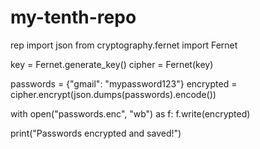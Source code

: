 # my-tenth-repo
rep
import json
from cryptography.fernet import Fernet

key = Fernet.generate_key()
cipher = Fernet(key)

passwords = {"gmail": "mypassword123"}
encrypted = cipher.encrypt(json.dumps(passwords).encode())

with open("passwords.enc", "wb") as f:
    f.write(encrypted)

print("Passwords encrypted and saved!")
